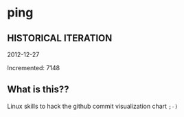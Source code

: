 # ping

## HISTORICAL ITERATION
2012-12-27

Incremented: 7148

## What is this?? 
Linux skills to hack the github commit visualization chart `;-)`
